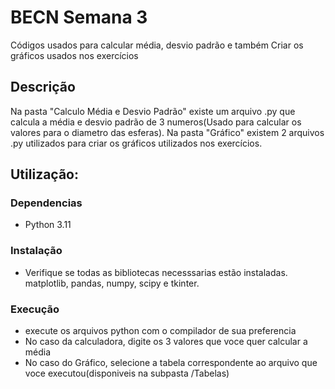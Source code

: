 # BECN Semana 3

Códigos usados para calcular média, desvio padrão e também Criar os gráficos usados nos exercícios

## Descrição

Na pasta "Calculo Média e Desvio Padrão" existe um arquivo .py que calcula a média e desvio padrão de 3 numeros(Usado para calcular os valores para o diametro das esferas).
Na pasta "Gráfico" existem 2 arquivos .py utilizados para criar os gráficos utilizados nos exercícios.



## Utilização:

### Dependencias

* Python 3.11

### Instalação

* Verifique se todas as bibliotecas necesssarias estão instaladas.
  matplotlib, pandas, numpy, scipy e  tkinter.

### Execução

* execute os arquivos python com o compilador de sua preferencia
* No caso da calculadora, digite os 3 valores que voce quer calcular a média
* No caso do Gráfico, selecione a tabela correspondente ao arquivo que voce executou(disponiveis na subpasta /Tabelas)
